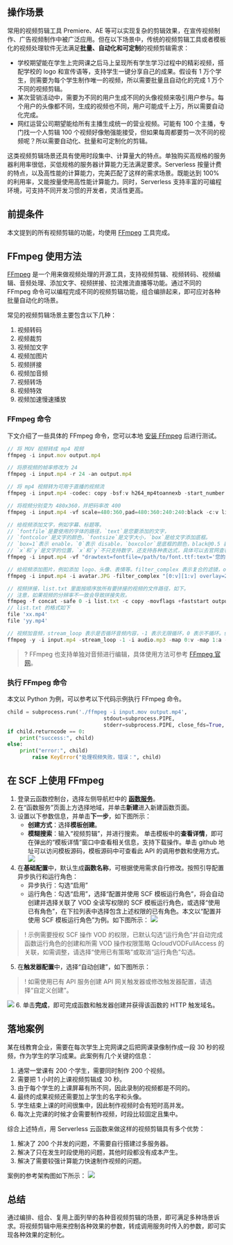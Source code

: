 

## 操作场景

常用的视频剪辑工具 Premiere、AE 等可以实现复杂的剪辑效果，在宣传视频制作、广告视频制作中被广泛应用。但在以下场景中，传统的视频剪辑工具或者模板化的视频处理软件无法满足**批量、自动化和可定制**的视频剪辑需求：
- 学校期望能在学生上完网课之后马上呈现所有学生学习过程中的精彩视频，搭配学校的 logo 和宣传语等，支持学生一键分享自己的成果。假设有 1 万个学生，则需要为每个学生制作唯一的视频，所以需要批量且自动化的完成 1 万个不同的视频剪辑。
- 某次营销活动中，需要为不同的用户生成不同的头像视频来吸引用户参与。每个用户的头像都不同，生成的视频也不同，用户可能成千上万，所以需要自动化完成。
- 网红运营公司期望能给所有主播生成统一的营业视频。可能有 100 个主播，专门找一个人剪辑 100 个视频好像勉强能接受，但如果每周都要剪一次不同的视频呢？所以需要自动化、批量和可定制化的剪辑。

这类视频剪辑场景还具有使用时段集中、计算量大的特点。单独购买高规格的服务器利用率很低，买低规格的服务器计算能力无法满足要求。Serverless 按量计费的特点，以及高性能的计算能力，完美匹配了这样的需求场景。既能达到 100% 的利用率，又能按量使用高性能计算能力。同时，Serverless 支持丰富的可编程环境，可支持不同开发习惯的开发者，灵活性更高。

## 前提条件

本文提到的所有视频剪辑的功能，均使用 [FFmpeg](http://ffmpeg.org/) 工具完成。

## FFmpeg 使用方法
[FFmpeg](http://ffmpeg.org/) 是一个用来做视频处理的开源工具，支持视频剪辑、视频转码、视频编辑、音频处理、添加文字、视频拼接、拉流推流直播等功能。通过不同的 FFmpeg 命令可以编程完成不同的视频剪辑功能，组合编排起来，即可应对各种批量自动化的场景。

常见的视频剪辑场景主要包含以下几种：
1. 视频转码
2. 视频裁剪
3. 视频加文字
4. 视频加图片
5. 视频拼接
6. 视频加音频
7. 视频转场
8. 视频特效
9. 视频加速慢速播放

### FFmpeg 命令

下文介绍了一些具体的 FFmpeg 命令，您可以本地 [安装 FFmpeg](http://ffmpeg.org/) 后进行测试。

```jsx
// 将 MOV 视频转成 mp4 视频
ffmpeg -i input.mov output.mp4
```
```jsx
// 将原视频的帧率修改为 24
ffmpeg -i input.mp4 -r 24 -an output.mp4
```
```jsx
// 将 mp4 视频转为可用于直播的视频流
ffmpeg -i input.mp4 -codec: copy -bsf:v h264_mp4toannexb -start_number 0 -hls_time 10 -hls_list_size 0 -f hls output.m3u8
```
```jsx
// 将视频分别变为 480x360，并把码率改 400
ffmpeg -i input.mp4 -vf scale=480:360,pad=480:360:240:240:black -c:v libx264 -x264-params nal-hrd=cbr:force-cfr=1 -b:v 400000 -bufsize 400000 -minrate 400000 -maxrate 400000 output.mp4
```
```jsx
// 给视频添加文字，例如字幕、标题等。
// `fontfile`是要使用的字体的路径，`text`是您要添加的文字，
// `fontcolor`是文字的颜色，`fontsize`是文字大小，`box`是给文字添加底框。
// `box=1`表示 enable，`0`表示 disable，`boxcolor`是底框的颜色，black@0.5 表示黑色透明度是 50%，`boxborderw`是底框距文字的宽度
// `x`和`y`是文字的位置，`x`和`y`不只支持数字，还支持各种表达式，具体可以去官网查看
ffmpeg -i input.mp4 -vf "drawtext=fontfile=/path/to/font.ttf:text='您的文字':fontcolor=white:fontsize=24:box=1:boxcolor=black@0.5:boxborderw=5:x=(w-text_w)/2:y=(h-text_h)/2" -codec:a copy output.mp4
```
```jsx
// 给视频添加图片，例如添加 logo、头像、表情等。filter_complex 表示复合的滤镜，overlay 表示表示图片的 x 和 y，enable 表示图片出现的时间段，从 0-20 秒
ffmpeg -i input.mp4 -i avatar.JPG -filter_complex "[0:v][1:v] overlay=25:25:enable='between(t,0,20)'" -pix_fmt yuv420p -c:a copy output.mp4
```
```jsx
// 视频拼接，list.txt 里面按顺序放所有要拼接的视频的文件路径，如下。
// 注意，如果视频的分辨率不一致会导致拼接失败。
ffmpeg -f concat -safe 0 -i list.txt -c copy -movflags +faststart output.mp4
// list.txt 的格式如下
file 'xx.mp4'
file 'yy.mp4'
```
```jsx
// 视频加音频，stream_loop 表示是否循环音频内容，-1 表示无限循环，0 表示不循环。shortest 表示最短的 MP3 输入流结束时完成编码。
ffmpeg -y -i input.mp4 -stream_loop -1 -i audio.mp3 -map 0:v -map 1:a -c:v copy -shortest output.mp4
```
>? FFmpeg 也支持单独对音频进行编辑，具体使用方法可参考 [FFmpeg 官网](http://ffmpeg.org/)。

### 执行 FFmpeg 命令

本文以 Python 为例，可以参考以下代码示例执行 FFmpeg 命令。

```python
child = subprocess.run('./ffmpeg -i input.mov output.mp4',
                               stdout=subprocess.PIPE,
                               stderr=subprocess.PIPE, close_fds=True, shell=True)
if child.returncode == 0:
	print("success:", child)
else:
	print("error:", child)
		raise KeyError("处理视频失败，错误：", child)
```

## 在 SCF 上使用 FFmpeg

1. 登录云函数控制台，选择左侧导航栏中的 **[函数服务](https://console.cloud.tencent.com/scf/list)**。
2. 在“函数服务”页面上方选择地域，并单击**新建**进入新建函数页面。
3. 设置以下参数信息，并单击**下一步**，如下图所示：
   - **创建方式**：选择**模板创建**。
   - **模糊搜索**：输入“视频剪辑”，并进行搜索。
    单击模板中的**查看详情**，即可在弹出的“模板详情”窗口中查看相关信息，支持下载操作。单击 github 地址可以访问模板源码，模板源码中可查看此 API 的调用参数和使用方式。
 ![](https://qcloudimg.tencent-cloud.cn/raw/55c67bbd72f15eca250985a4a5c3186e.png)
4. 在**基础配置**中，默认生成**函数名称**，可根据使用需求自行修改。按照引导配置异步执行和运行角色：
   - 异步执行：勾选“启用”
   - 运行角色：勾选“启用”，选择“配置并使用 SCF 模板运行角色”，将会自动创建并选择关联了 VOD 全读写权限的 SCF 模板运行角色，或选择“使用已有角色”，在下拉列表中选择包含上述权限的已有角色。本文以“配置并使用 SCF 模板运行角色”为例。如下图所示：
![](https://qcloudimg.tencent-cloud.cn/raw/cdb5533f5e64a9ab0646c60d0db4d131.png)
>! 示例需要授权 SCF 操作 VOD 的权限，已默认勾选“运行角色”并自动完成函数运行角色的创建和所需 VOD 操作权限策略 QcloudVODFullAccess 的关联，如需调整，请选择“使用已有策略”或取消“运行角色”勾选。
>
5. 在**触发器配置**中，选择“自动创建”，如下图所示：
>! 如需使用已有 API 服务创建 API 网关触发器或修改触发器配置，请选择“自定义创建”。
>
   ![](https://qcloudimg.tencent-cloud.cn/raw/147755a39cc3ba2d60c97252a7b3c5a5.png)
6. 单击**完成**，即可完成函数和触发器创建并获得该函数的 HTTP 触发域名。

## 落地案例

某在线教育企业，需要在每次学生上完网课之后把网课录像制作成一段 30 秒的视频，作为学生的学习成果。此案例有几个关键的信息：
1. 通常一堂课有 200 个学生，需要同时制作 200 个视频。
2. 需要把 1 小时的上课视频剪辑成 30 秒。
3. 由于每个学生的上课屏幕有所不同，因此录制的视频都是不同的。
4. 最终的成果视频还需要加上学生的名字和头像。
5. 学生结束上课的时间很集中，因此制作视频时会有短时高并发。
6. 每次上完课的时候才会需要制作视频，时段比较固定且集中。

综合上述特点，用 Serverless 云函数来做这样的视频剪辑具有多个优势：
1. 解决了 200 个并发的问题，不需要自行搭建过多服务器。
2. 解决了只在发生时段使用的问题，其他时段都没有成本产生。
3. 解决了需要较强计算能力快速制作视频的问题。

案例的参考架构图如下所示：
![](https://qcloudimg.tencent-cloud.cn/raw/af379a5ef33a75bc6d1b7181f8604828.png)

## 总结

通过编排、组合、复用上面列举的各种音视频剪辑的场景，即可满足多种场景诉求。将视频剪辑中用来控制各种效果的参数，转成调用服务时传入的参数，即可实现各种效果的定制化。
